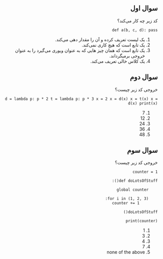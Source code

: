 <div dir="rtl">

## سوال اول

کد زیر چه کار می‌کند؟

`
def a(b, c, d): pass
`

1. یک لیست تعریف کرده و آن را مقدار دهی می‌کند.
2. یک تابع است که هیچ کاری نمی‌کند.
3. یک تابع است که همان چیز هایی که به عنوان ویوری می‌گیرد را به عنوان خروجی بر‌میگرداند.
4. یک کلاس خالی تعریف می‌کند.


## سوال دوم

خروجی کد زیر چیست؟

`
d = lambda p: p * 2
t = lambda p: p * 3
x = 2
x = d(x)
x = t(x)
x = d(x)
print(x)
`

1. 7
2. 12
3. 24
4. 36
5. 48


## سوال سوم

خروجی کد زیر چیست؟

```
counter = 1 

def doLotsOfStuff():
    
    global counter

    for i in (1, 2, 3): 
        counter += 1

doLotsOfStuff()

print(counter)
```

1. 1
2. 3
3. 4
4. 7
5. none of the above

</div>